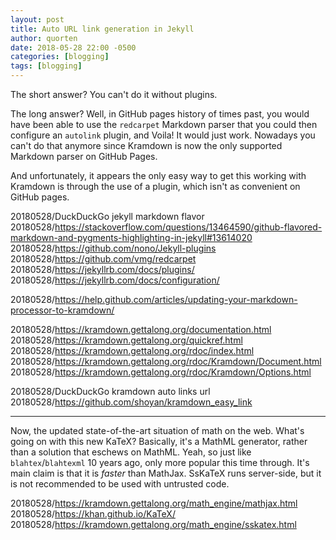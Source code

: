 ```yaml
---
layout: post
title: Auto URL link generation in Jekyll
author: quorten
date: 2018-05-28 22:00 -0500
categories: [blogging]
tags: [blogging]
---
```


The short answer?  You can't do it without plugins.

The long answer?  Well, in GitHub pages history of times past, you
would have been able to use the `redcarpet` Markdown parser that you
could then configure an `autolink` plugin, and Voila!  It would just
work.  Nowadays you can't do that anymore since Kramdown is now the
only supported Markdown parser on GitHub Pages.

And unfortunately, it appears the only easy way to get this working
with Kramdown is through the use of a plugin, which isn't as
convenient on GitHub pages.

20180528/DuckDuckGo jekyll markdown flavor  
20180528/https://stackoverflow.com/questions/13464590/github-flavored-markdown-and-pygments-highlighting-in-jekyll#13614020  
20180528/https://github.com/nono/Jekyll-plugins  
20180528/https://github.com/vmg/redcarpet  
20180528/https://jekyllrb.com/docs/plugins/  
20180528/https://jekyllrb.com/docs/configuration/

20180528/https://help.github.com/articles/updating-your-markdown-processor-to-kramdown/

20180528/https://kramdown.gettalong.org/documentation.html  
20180528/https://kramdown.gettalong.org/quickref.html  
20180528/https://kramdown.gettalong.org/rdoc/index.html  
20180528/https://kramdown.gettalong.org/rdoc/Kramdown/Document.html  
20180528/https://kramdown.gettalong.org/rdoc/Kramdown/Options.html

20180528/DuckDuckGo kramdown auto links url  
20180528/https://github.com/shoyan/kramdown_easy_link

<!-- more -->

----------

Now, the updated state-of-the-art situation of math on the web.
What's going on with this new KaTeX?  Basically, it's a MathML
generator, rather than a solution that eschews on MathML.  Yeah, so
just like `blahtex`/`blahtexml` 10 years ago, only more popular this
time through.  It's main claim is that it is _faster_ than MathJax.
SsKaTeX runs server-side, but it is not recommended to be used with
untrusted code.

20180528/https://kramdown.gettalong.org/math_engine/mathjax.html  
20180528/https://khan.github.io/KaTeX/  
20180528/https://kramdown.gettalong.org/math_engine/sskatex.html

